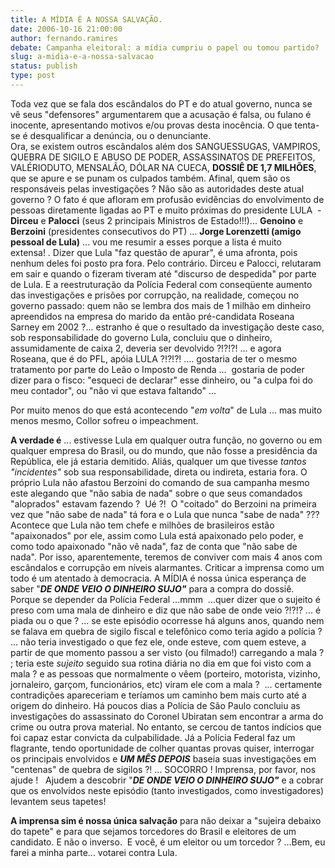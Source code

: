 ```yaml
---
title: A MÍDIA É A NOSSA SALVAÇÃO.
date: 2006-10-16 21:00:00
author: fernando.ramires
debate: Campanha eleitoral: a mídia cumpriu o papel ou tomou partido?
slug: a-midia-e-a-nossa-salvacao
status: publish 
type: post
---
```



Toda vez que se fala dos escândalos do PT e do atual governo, nunca se vê seus "defensores" argumentarem que a acusação é falsa, ou fulano é inocente, apresentando motivos e/ou provas desta inocência. O que tenta-se é desqualificar a denúncia, ou o denunciante.   
Ora, se existem outros escândalos além dos SANGUESSUGAS, VAMPIROS, QUEBRA DE SIGILO E ABUSO DE PODER, ASSASSINATOS DE PREFEITOS, VALÉRIODUTO, MENSALÃO, DÓLAR NA CUECA, **DOSSIÊ DE 1,7 MILHÕES**, que se apure e se punam os culpados também. Afinal, quem são os responsáveis pelas investigações ? Não são as autoridades deste atual governo ? O fato é que afloram em profusão evidências do envolvimento de pessoas diretamente ligadas ao PT e muito próximas do presidente LULA  - **Dirceu** e **Palocci** (seus 2 principais Ministros de Estado!!!)... **Genoino** e **Berzoini** (presidentes consecutivos do PT) ... **Jorge Lorenzetti (amigo pessoal de Lula)** ... vou me resumir a esses porque a lista é muito extensa! . Dizer que Lula "faz questão de apurar", é uma afronta, pois nenhum deles foi posto pra fora. Pelo contrário. Dirceu e Palocci, relutaram em sair e quando o fizeram tiveram até "discurso de despedida" por parte de Lula. E a reestruturação da Polícia Federal com conseqüente aumento das investigações e prisões por corrupção, na realidade, começou no governo passado: quem não se lembra dos mais de 1 milhão em dinheiro apreendidos na empresa do marido da então pré-candidata Roseana Sarney em 2002 ?... estranho é que o resultado da investigação deste caso, sob responsabilidade do governo Lula, concluiu que o dinheiro, assumidamente de caixa 2, deveria ser devolvido ?!?!?! ... e agora Roseana, que é do PFL, apóia LULA ?!?!?! .... gostaria de ter o mesmo tratamento por parte do Leão o Imposto de Renda ...  gostaria de poder dizer para o fisco: "esqueci de declarar" esse dinheiro, ou "a culpa foi do meu contador", ou "não vi que estava faltando" ... 
  
Por muito menos do que está acontecendo "*em volta*" de Lula ... mas muito menos mesmo, Collor sofreu o impeachment.  
  
**A verdade é** ... estivesse Lula em qualquer outra função, no governo ou em qualquer empresa do Brasil, ou do mundo, que não fosse a presidência da República, ele já estaria demitido. Aliás, qualquer um que tivesse *tantos "incidentes"* sob sua responsabilidade, direta ou indireta, estaria fora. O próprio Lula não afastou Berzoini do comando de sua campanha mesmo este alegando que "não sabia de nada" sobre o que seus comandados "aloprados" estavam fazendo ?  Ué ?!  O "coitado" do Berzoini na primeira vez que "não sabe de nada" tá fora e o Lula que nunca "sabe de nada" ???  Acontece que Lula não tem chefe e milhões de brasileiros estão "apaixonados" por ele, assim como Lula está apaixonado pelo poder, e como todo apaixonado "não vê nada", faz de conta que "não sabe de nada". Por isso, aparentemente, teremos de conviver com mais 4 anos com escândalos e corrupção em níveis alarmantes. 
Criticar a imprensa como um todo é um atentado à democracia. A MÍDIA é nossa única esperança de saber "***DE ONDE VEIO O DINHEIRO SUJO"*** para a compra do dossiê. Porque se depender da Polícia Federal ...mmm  ...quer dizer que o sujeito é preso com uma mala de dinheiro e diz que não sabe de onde veio ?!?!? ... é piada ou o que ? ... se este episódio ocorresse há alguns anos, quando nem se falava em quebra de sigilo fiscal e telefônico como teria agido a polícia ? ... não teria investigado o que fez ele, onde esteve, com quem esteve, a partir de que momento passou a ser visto (ou filmado!) carregando a mala ? ; teria este *sujeito* seguido sua rotina diária no dia em que foi visto com a mala ? e as pessoas que normalmente o vêem (porteiro, motorista, vizinho, jornaleiro, garçom, funcionários, etc) viram ele com a mala ?  ... certamente contradições apareceriam e teríamos um caminho bem mais curto até a origem do dinheiro. Há poucos dias a Polícia de São Paulo concluiu as investigações do assassinato do Coronel Ubiratan sem encontrar a arma do crime ou outra prova material. No entanto, se cercou de tantos indícios que foi capaz estar convicta da culpabilidade. Já a Polícia Federal faz um flagrante, tendo oportunidade de colher quantas provas quiser, interrogar os principais envolvidos e ***UM MÊS DEPOIS*** baseia suas investigações em "centenas" de quebra de sigilos ?! ... SOCORRO ! Imprensa, por favor, nos ajude !   Ajudem a descobrir "***DE ONDE VEIO O DINHEIRO SUJO"*** e a cobrar que os envolvidos neste episódio (tanto investigados, como investigadores) levantem seus tapetes!


  
**A imprensa sim é nossa única salvação** para não deixar a "sujeira debaixo do tapete" e para que sejamos torcedores do Brasil e eleitores de um candidato. E não o inverso.  E você, é um eleitor ou um torcedor ? ...Bem, eu farei a minha parte... votarei contra Lula.
 


